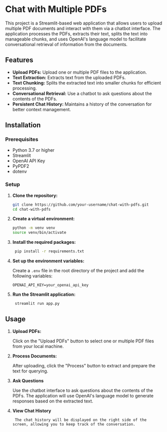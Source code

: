 # Chat with Multiple PDFs

This project is a Streamlit-based web application that allows users to upload multiple PDF documents and interact with them via a chatbot interface. The application processes the PDFs, extracts their text, splits the text into manageable chunks, and uses OpenAI's language model to facilitate conversational retrieval of information from the documents.

## Features

- **Upload PDFs:** Upload one or multiple PDF files to the application.
- **Text Extraction:** Extracts text from the uploaded PDFs.
- **Text Chunking:** Splits the extracted text into smaller chunks for efficient processing.
- **Conversational Retrieval:** Use a chatbot to ask questions about the contents of the PDFs.
- **Persistent Chat History:** Maintains a history of the conversation for better context management.

## Installation

### Prerequisites

- Python 3.7 or higher
- Streamlit
- OpenAI API Key
- PyPDF2
- dotenv

### Setup

1. **Clone the repository:**

   ```bash
   git clone https://github.com/your-username/chat-with-pdfs.git
   cd chat-with-pdfs

    ```

2. **Create a virtual environment:**

   ```bash
   python -m venv venv
   source venv/bin/activate
   ```

3. **Install the required packages:**

   ```bash
    pip install -r requirements.txt
    ```

4. **Set up the environment variables:**

   Create a `.env` file in the root directory of the project and add the following variables:

   ```plaintext
   OPENAI_API_KEY=your_openai_api_key
   ```

5. **Run the Streamlit application:**

   ```bash 
    streamlit run app.py
    ```

## Usage

1. **Upload PDFs:**

   Click on the "Upload PDFs" button to select one or multiple PDF files from your local machine.

2. **Process Documents:**

    After uploading, click the "Process" button to extract and prepare the text for querying.

3. **Ask Questions**

    Use the chatbot interface to ask questions about the contents of the PDFs. The application will use OpenAI's language model to generate responses based on the extracted text.

4. **View Chat History**
    
        The chat history will be displayed on the right side of the screen, allowing you to keep track of the conversation.

